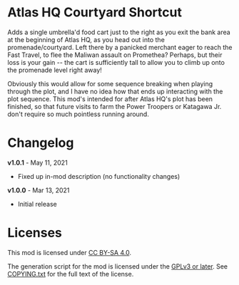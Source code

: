 Atlas HQ Courtyard Shortcut
===========================

Adds a single umbrella'd food cart just to the right as you exit the
bank area at the beginning of Atlas HQ, as you head out into the
promenade/courtyard.  Left there by a panicked merchant eager to
reach the Fast Travel, to flee the Maliwan assault on Promethea?
Perhaps, but their loss is your gain -- the cart is sufficiently
tall to allow you to climb up onto the promenade level right
away!

Obviously this would allow for some sequence breaking when playing
through the plot, and I have no idea how that ends up interacting
with the plot sequence.  This mod's intended for after Atlas HQ's
plot has been finished, so that future visits to farm the Power
Troopers or Katagawa Jr. don't require so much pointless running
around.

Changelog
=========

**v1.0.1** - May 11, 2021
 * Fixed up in-mod description (no functionality changes)

**v1.0.0** - Mar 13, 2021
 * Initial release
 
Licenses
========

This mod is licensed under [CC BY-SA 4.0](https://creativecommons.org/licenses/by-sa/4.0/).

The generation script for the mod is licensed under the
[GPLv3 or later](https://www.gnu.org/licenses/quick-guide-gplv3.html).
See [COPYING.txt](../../COPYING.txt) for the full text of the license.

